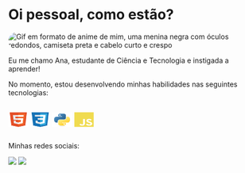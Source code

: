 # Oi pessoal, como estão?

<img align="center" alt="Gif em formato de anime de mim, uma menina negra com óculos redondos, camiseta preta e cabelo curto e crespo" height="150" style="border-radius:50px;" src="https://media.discordapp.net/attachments/1097955542737092711/1097955590774472885/picasion.com_eab7bbaa4020981b9f07ffd8463dd371.gif"> 

Eu me chamo Ana, estudante de Ciência e Tecnologia e instigada a aprender!

No momento, estou desenvolvendo minhas habilidades nas seguintes tecnologias:
<div style="display: inline_block"><br>
    <img align="center" alt="Logo HTML" height="30" width="40" src="https://raw.githubusercontent.com/devicons/devicon/master/icons/html5/html5-original.svg">
    <img align="center" alt="Logo CSS" height="30" width="40" src="https://raw.githubusercontent.com/devicons/devicon/master/icons/css3/css3-original.svg">
    <img align="center" alt="Logo Python" height="30" width="40" src="https://raw.githubusercontent.com/devicons/devicon/master/icons/python/python-original.svg">
    <img align="center" alt="Logo Js" height="30" width="40" src="https://raw.githubusercontent.com/devicons/devicon/master/icons/javascript/javascript-plain.svg">
  </div>

##

Minhas redes sociais:
<div>
    <a href="mailto:anabealmeidas@gmail.com"><img src="https://img.shields.io/badge/Gmail-D14836?style=for-the-badge&logo=gmail&logoColor=white"></a>
    <a href="https://www.linkedin.com/in/ana-beatriz-almeida-543a5a16b/" target="_blank"><img src="https://img.shields.io/badge/LinkedIn-0077B5?style=for-the-badge&logo=linkedin&logoColor=white"></a>
</div>
